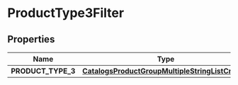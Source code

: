 
# ProductType3Filter

## Properties
| Name | Type | Description | Notes |
| ------------ | ------------- | ------------- | ------------- |
| **PRODUCT_TYPE_3** | [**CatalogsProductGroupMultipleStringListCriteria**](.md) |  |  |



